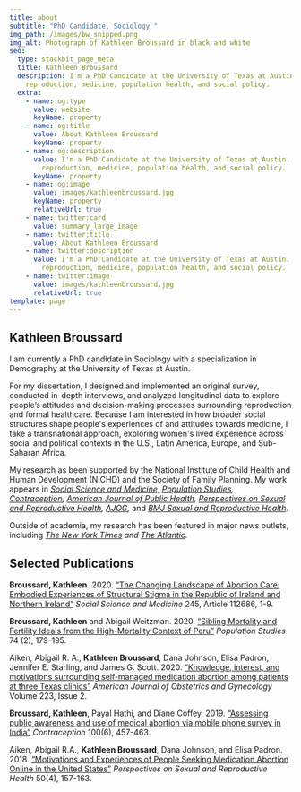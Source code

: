 ```yaml
---
title: about
subtitle: "PhD Candidate, Sociology "
img_path: /images/bw_snipped.png
img_alt: Photograph of Kathleen Broussard in black and white
seo:
  type: stackbit_page_meta
  title: Kathleen Broussard
  description: I'm a PhD Candidate at the University of Texas at Austin. I study
    reproduction, medicine, population health, and social policy.
  extra:
    - name: og:type
      value: website
      keyName: property
    - name: og:title
      value: About Kathleen Broussard
      keyName: property
    - name: og:description
      value: I'm a PhD Candidate at the University of Texas at Austin. I study
        reproduction, medicine, population health, and social policy.
      keyName: property
    - name: og:image
      value: images/kathleenbroussard.jpg
      keyName: property
      relativeUrl: true
    - name: twitter:card
      value: summary_large_image
    - name: twitter:title
      value: About Kathleen Broussard
    - name: twitter:description
      value: I'm a PhD Candidate at the University of Texas at Austin. I study
        reproduction, medicine, population health, and social policy.
    - name: twitter:image
      value: images/kathleenbroussard.jpg
      relativeUrl: true
template: page
---
```


## Kathleen Broussard

I am currently a PhD candidate in Sociology with a specialization in Demography at the University of Texas at Austin.

For my dissertation, I designed and implemented an original survey, conducted in-depth interviews, and analyzed longitudinal data to explore people’s attitudes and decision-making processes surrounding reproduction and formal healthcare. Because I am interested in how broader social structures shape people's experiences of and attitudes towards medicine, I take a transnational approach, exploring women's lived experience across social and political contexts in the U.S., Latin America, Europe, and Sub-Saharan Africa.

My research as been supported by the National Institute of Child Health and Human Development (NICHD) and the Society of Family Planning. My work appears in *[Social Science and Medicine,](https://doi.org/10.1016/j.socscimed.2019.112686)* *[Population Studies](https://doi.org/10.1080/00324728.2020.1737188), [Contraception](https://www.sciencedirect.com/science/article/pii/S0010782419303920?via%3Dihub), [Americ​an Journal of Public Health](https://doi.org/10.2105/AJPH.2019.305369), [Perspectives on Sexual and Reproductive Health](https://onlinelibrary.wiley.com/doi/full/10.1363/psrh.12073), [AJOG](https://doi.org/10.1016/j.ajog.2020.02.026),* and _[BMJ Sexual and Reproductive Health](https://srh.bmj.com/content/44/3/181)._

Outside of academia, my research has been featured in major news outlets, including *[The New York Times](https://www.nytimes.com/2019/09/20/upshot/abortion-pills-rising-use.html) and [The Atlantic](https://www.theatlantic.com/health/archive/2018/07/after-abortion-is-illegal/565430/).*

## Selected Publications

**Broussard, Kathleen.** 2020. [“The Changing Landscape of Abortion Care: Embodied Experiences of Structural Stigma in the Republic of Ireland and Northern Ireland”](https://doi.org/10.1016/j.socscimed.2019.112686) _Social Science and Medicine_ 245, Article 112686, 1-9.

**Broussard, Kathleen** and Abigail Weitzman. 2020. [“Sibling Mortality and Fertility Ideals from the High-Mortality Context of Peru”](https://doi.org/10.1080/00324728.2020.1737188) _Population Studies_ 74 (2), 179-195.

Aiken, Abigail R. A., **Kathleen Broussard**, Dana Johnson, Elisa Padron, Jennifer E. Starling, and James G. Scott. 2020. [“Knowledge, interest, and motivations surrounding self-managed medication abortion among patients at three Texas clinics”](https://doi.org/10.1016/j.ajog.2020.02.026) _American Journal of Obstetrics and Gynecology_ Volume 223, Issue 2.

**Broussard, Kathleen**, Payal Hathi, and Diane Coffey. 2019. [“Assessing public awareness and use of medical abortion via mobile phone survey in India”](https://doi.org/10.1016/j.contraception.2019.08.005) _Contraception_ 100(6), 457-463.

Aiken, Abigail R.A., **Kathleen Broussard**, Dana Johnson, and Elisa Padron. 2018. [“Motivations and Experiences of People Seeking Medication Abortion Online in the United States”](https://doi.org/10.1363/psrh.12073) _Perspectives on Sexual and Reproductive Health_ 50(4), 157-163.
